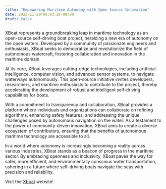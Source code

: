```yaml
---
title: "Empowering Maritime Autonomy with Open Source Innovation"
date: 2022-11-20T09:03:20-08:00
draft: false
---
```


XBoat represents a groundbreaking leap in maritime technology as an open-source self-driving boat project, heralding a new era of autonomy on the open waters. Developed by a community of passionate engineers and enthusiasts, XBoat seeks to democratize and revolutionize the field of autonomous watercraft, fostering collaboration and innovation in the maritime domain.

At its core, XBoat leverages cutting-edge technologies, including artificial intelligence, computer vision, and advanced sensor systems, to navigate waterways autonomously. This open-source initiative invites developers, researchers, and maritime enthusiasts to contribute to the project, thereby accelerating the development of robust and intelligent self-driving capabilities for boats.

With a commitment to transparency and collaboration, XBoat provides a platform where individuals and organizations can collaborate on refining algorithms, enhancing safety features, and addressing the unique challenges posed by autonomous navigation on the water. As a testament to the power of community-driven innovation, XBoat aims to create a diverse ecosystem of contributors, ensuring that the benefits of autonomous maritime technology are accessible to all.

In a world where autonomy is increasingly becoming a reality across various industries, XBoat stands as a beacon of progress in the maritime sector. By embracing openness and inclusivity, XBoat paves the way for safer, more efficient, and environmentally conscious water transportation, ushering in a future where self-driving boats navigate the seas with precision and reliability.


Visit the [Xboat](htts://xboat.tech) website!
